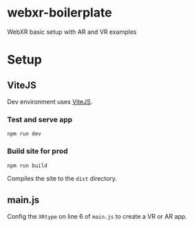 # webxr-boilerplate
WebXR basic setup with AR and VR examples

# Setup

## ViteJS
Dev environment uses [ViteJS](https://vitejs.dev/).

### Test and serve app
```
npm run dev
```

### Build site for prod
```
npm run build
```
Compiles the site to the `dist` directory.

## main.js

Config the `XRtype` on line 6 of `main.js` to create a VR or AR app.
